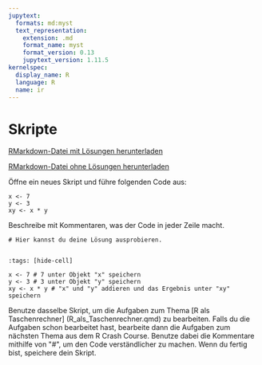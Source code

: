 ```yaml
---
jupytext:
  formats: md:myst
  text_representation:
    extension: .md
    format_name: myst
    format_version: 0.13
    jupytext_version: 1.11.5
kernelspec:
  display_name: R
  language: R
  name: ir
---
```


# Skripte 

<a href=https://raw.githubusercontent.com/Methods-Berlin/RTraining/main/Aufgaben_rmd/Skripte.Rmd download=Skripte.Rmd>RMarkdown-Datei mit Lösungen herunterladen</a>


<a href=https://raw.githubusercontent.com/Methods-Berlin/RTraining/Rmd_ohne_Loesung/Rmd_ohne_Loesungen/Skripte.Rmd download=Skripte.Rmd>RMarkdown-Datei ohne Lösungen herunterladen</a>


Öffne ein neues Skript und führe folgenden Code aus: 

```{code-cell} r
x <- 7 
y <- 3
xy <- x * y 

```

Beschreibe mit Kommentaren, was der Code in jeder Zeile macht. 


```{code-cell} r
# Hier kannst du deine Lösung ausprobieren.


```

<!-- loesung: start-->


```{code-cell} r
:tags: [hide-cell]

x <- 7 # 7 unter Objekt "x" speichern
y <- 3 # 3 unter Objekt "y" speichern
xy <- x * y # "x" und "y" addieren und das Ergebnis unter "xy" speichern 

```


<!-- loesung: ende-->


Benutze dasselbe Skript, um die Aufgaben zum Thema [R als Taschenrechner] (R_als_Taschenrechner.qmd) zu bearbeiten. Falls du die Aufgaben schon bearbeitet hast, bearbeite dann die Aufgaben zum nächsten Thema aus dem R Crash Course. Benutze dabei die Kommentare mithilfe von "#", um den Code verständlicher zu machen. Wenn du fertig bist, speichere dein Skript. 

